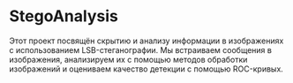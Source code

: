 # StegoAnalysis
Этот проект посвящён скрытию и анализу информации в изображениях с использованием LSB-стеганографии. Мы встраиваем сообщения в изображения, анализируем их с помощью методов обработки изображений и оцениваем качество детекции с помощью ROC-кривых.
